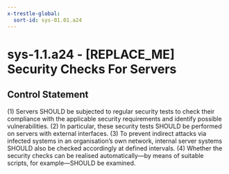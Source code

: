 ```yaml
---
x-trestle-global:
  sort-id: sys-01.01.a24
---
```


# sys-1.1.a24 - \[REPLACE_ME\] Security Checks For Servers

## Control Statement

(1) Servers SHOULD be subjected to regular security tests to check their compliance with the
applicable security requirements and identify possible vulnerabilities. (2) In particular,
these security tests SHOULD be performed on servers with external interfaces. (3) To prevent
indirect attacks via infected systems in an organisation’s own network, internal server
systems SHOULD also be checked accordingly at defined intervals. (4) Whether the security
checks can be realised automatically—by means of suitable scripts, for example—SHOULD be
examined.
